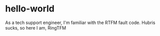 # hello-world

As a tech support engineer, I'm familiar with the RTFM fault code.
Hubris sucks, so here I am, RingTFM
